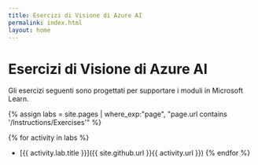 ```yaml
---
title: Esercizi di Visione di Azure AI
permalink: index.html
layout: home
---
```


# Esercizi di Visione di Azure AI

Gli esercizi seguenti sono progettati per supportare i moduli in Microsoft Learn.


{% assign labs = site.pages | where_exp:"page", "page.url contains '/Instructions/Exercises'" %}

{% for activity in labs  %} 
  - [{{ activity.lab.title }}]({{ site.github.url }}{{ activity.url }}) {% endfor %}
